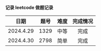 **记录 leetcode 做题记录**

|   日期    | 题号 | 难度 | 完成情况 |
| :-------: | :--: | :--: | :------: |
| 2024.4.29 | 1329 | 中等 |   完成   |
| 2024.4.30 | 2798 | 简单 |   完成   |
